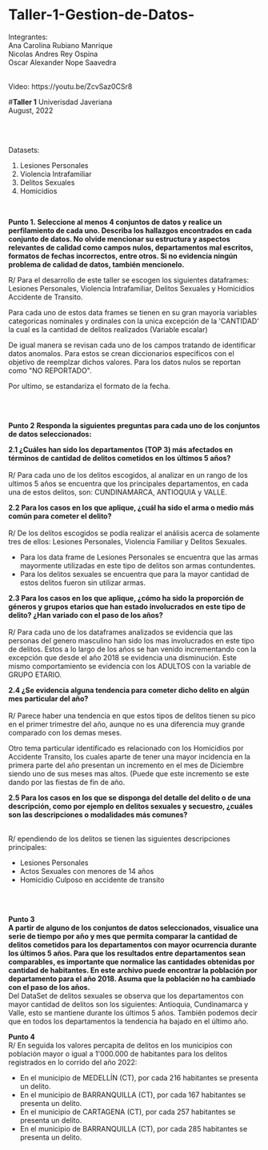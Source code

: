 # Taller-1-Gestion-de-Datos-

Integrantes:</br>
Ana Carolina Rubiano Manrique </br>
Nicolas Andres Rey Ospina</br>
Oscar Alexander Nope Saavedra</br>

</br>
Video: https://youtu.be/ZcvSaz0CSr8
</br>

#**Taller 1** 
Univerisdad Javeriana  
August, 2022  

</br>
</br>

Datasets:   
1. Lesiones Personales
2. Violencia Intrafamiliar
3. Delitos Sexuales
4. Homicidios

</br>

**Punto 1.** 
**Seleccione al menos 4 conjuntos de datos y realice un perfilamiento de cada uno. Describa los hallazgos encontrados en cada conjunto de datos. No olvide mencionar su estructura y aspectos relevantes de calidad como campos nulos, departamentos mal escritos, formatos de fechas incorrectos, entre otros. Si no evidencia ningún problema de calidad de datos, también mencionelo.** </br>

R/ Para el desarrollo de este taller se escogen los siguientes dataframes: Lesiones Personales, Violencia Intrafamiliar, Delitos Sexuales y Homicidios Accidente de Transito. 

Para cada uno de estos data frames se tienen en su gran mayoría variables categoricas nominales y ordinales con la unica excepción de la 'CANTIDAD' la cual es la cantidad de delitos realizados (Variable escalar)

De igual manera se revisan cada uno de los campos tratando de identificar datos anomalos. Para estos se crean diccionarios especificos con el objetivo de reemplzar dichos valores. Para los datos nulos se reportan como "NO REPORTADO". 

Por ultimo, se estandariza el formato de la fecha. 

</br>
</br>

**Punto 2**
**Responda la siguientes preguntas para cada uno de los conjuntos de datos seleccionados:**

**2.1 ¿Cuáles han sido los departamentos (TOP 3) más afectados en términos de cantidad de delitos cometidos en los últimos 5 años?**</br>
</br>
R/ Para cada uno de los delitos escogidos, al analizar en un rango de los ultimos 5 años se encuentra que los principales departamentos, en cada una de estos delitos, son: CUNDINAMARCA, ANTIOQUIA y VALLE. 

**2.2 Para los casos en los que aplique, ¿cuál ha sido el arma o medio más común para cometer el delito?**</br>
</br>
R/ De los delitos escogidos se podía realizar el análisis acerca de solamente tres de ellos: Lesiones Personales, Violencia Familiar y Delitos Sexuales. 

* Para los data frame de Lesiones Personales se encuentra que las armas mayormente utilizadas en este tipo de delitos son armas contundentes.
* Para los delitos sexuales se encuentra que para la mayor cantidad de estos delitos fueron sin utilizar armas. 

**2.3 Para los casos en los que aplique, ¿cómo ha sido la proporción de géneros y grupos etarios que han estado involucrados en este tipo de delito? ¿Han variado con el paso de los años?**</br>
</br>
R/ Para cada uno de los dataframes analizados se evidencia que las personas del genero masculino han sido los mas involucrados en este tipo de delitos. Estos a lo largo de los años se han venido incrementando con la excepción que desde el año 2018 se evidencia una disminución. Este mismo comportamiento se evidencia con los ADULTOS con la variable de GRUPO ETARIO. 

**2.4 ¿Se evidencia alguna tendencia para cometer dicho delito en algún mes particular del año?**</br>
</br>
R/ Parece haber una tendencia en que estos tipos de delitos tienen su pico en el primer trimestre del año, aunque no es una diferencia muy grande comparado con los demas meses. 

Otro tema particular identificado es relacionado con los Homicidios por Accidente Transito, los cuales aparte de tener una mayor incidencia en la primera parte del año presentan un incremento en el mes de Diciembre siendo uno de sus meses mas altos. (Puede que este incremento se este dando por las fiestas de fin de año.

**2.5 Para los casos en los que se disponga del detalle del delito o de una descripción, como por ejemplo en delitos sexuales y secuestro, ¿cuáles son las descripciones o modalidades más comunes?**</br>
</br>

R/ ependiendo de los delitos se tienen las siguientes descripciones principales:
* Lesiones Personales
* Actos Sexuales con menores de 14 años
* Homicidio Culposo en accidente de transito

</br>
</br>

**Punto 3**</br>
**A partir de alguno de los conjuntos de datos seleccionados, visualice una serie de tiempo por año y mes que permita comparar la cantidad de delitos cometidos para los departamentos con mayor ocurrencia durante los últimos 5 años. Para que los resultados entre departamentos sean comparables, es importante que normalice las cantidades obtenidas por cantidad de habitantes. En este archivo puede encontrar la población por departamento para el año 2018. Asuma que la población no ha cambiado con el paso de los años.**
</br>
Del DataSet de delitos sexuales se observa que los departamentos con mayor cantidad de delitos son los siguientes:
Antioquia, Cundinamarca y Valle, esto se mantiene durante los últimos 5 años.
También podemos decir que en todos los departamentos la tendencia ha bajado en el último año.
</br>

**Punto 4**</br>
R/ En seguida los valores percapita de delitos en los municipios con población mayor o igual a 1'000.000 de habitantes para los delitos registrados en lo corrido del año 2022: 
* En el municipio de MEDELLÍN (CT), por cada 216 habitantes se presenta un delito.
* En el municipio de BARRANQUILLA (CT), por cada 167 habitantes se presenta un delito.
* En el municipio de CARTAGENA (CT), por cada 257 habitantes se presenta un delito.
* En el municipio de BARRANQUILLA (CT), por cada 285 habitantes se presenta un delito.

</br>
